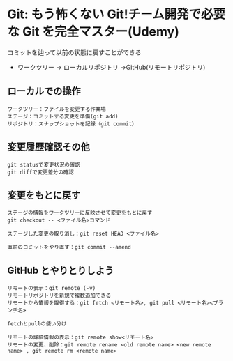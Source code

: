 # Git: もう怖くない Git!チーム開発で必要な Git を完全マスター(Udemy)

コミットを辿って以前の状態に戻すことができる

- ワークツリー → ローカルリポジトリ →GitHub(リモートリポジトリ)

## ローカルでの操作

```
ワークツリー：ファイルを変更する作業場
ステージ：コミットする変更を準備(git add)
リポジトリ：スナップショットを記録（git commit）
```

## 変更履歴確認その他

```
git statusで変更状況の確認
git diffで変更差分の確認
```

## 変更をもとに戻す

```
ステージの情報をワークツリーに反映させて変更をもとに戻す
git checkout -- <ファイル名>コマンド

ステージした変更の取り消し：git reset HEAD <ファイル名>

直前のコミットをやり直す：git commit --amend
```

## GitHub とやりとりしよう

```
リモートの表示：git remote (-v)
リモートリポジトリを新規で複数追加できる
リモートから情報を取得する：git fetch <リモート名>, git pull <リモート名><ブランチ名>

fetchとpullの使い分け

リモートの詳細情報の表示：git remote show<リモート名>
リモートの変更、削除：git remote rename <old remote name> <new remote name> , git remote rm <remote name>
```
